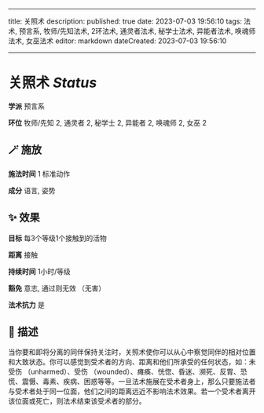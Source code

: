 
---
title: 关照术
description: 
published: true
date: 2023-07-03 19:56:10
tags: 法术, 预言系, 牧师/先知法术, 2环法术, 通灵者法术, 秘学士法术, 异能者法术, 唤魂师法术, 女巫法术
editor: markdown
dateCreated: 2023-07-03 19:56:10

---

# **关照术** *Status*

**学派** 预言系 

**环位** 牧师/先知 2, 通灵者 2, 秘学士 2, 异能者 2, 唤魂师 2, 女巫 2

## 🪄 施放

**施法时间** 1 标准动作

**成分** 语言, 姿势

## ✨ 效果 

**目标** 每3个等级1个接触到的活物 

**距离** 接触  

**持续时间** 1小时/等级 

**豁免** 意志, 通过则无效 （无害）

**法术抗力** 是

## 📖 描述

当你要和即将分离的同伴保持关注时，关照术使你可以从心中察觉同伴的相对位置和大致状态。你可以感觉到受术者的方向、距离和他们所承受的任何状态，如：未受伤 （unharmed）、受伤 （wounded）、瘫痪、恍惚、昏迷、濒死、反胃、恐慌、震慑、毒素、疾病、困惑等等。一旦法术施展在受术者身上，那么只要施法者与受术者处于同一位面，他们之间的距离远近不影响法术效果。若一个受术者离开该位面或死亡，则法术结束该受术者的部分。
    